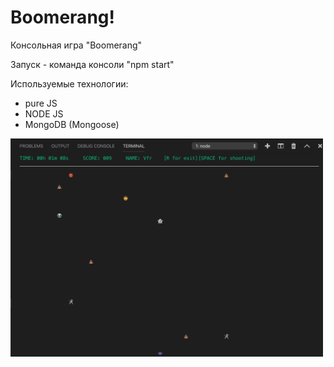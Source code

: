 # Boomerang!
Консольная игра "Boomerang"

Запуск - команда консоли "npm start"

Используемые технологии:
 - pure JS
 - NODE JS
 - MongoDB (Mongoose)


<img src="intro.jpg" alt="drawing" width="500"/>


